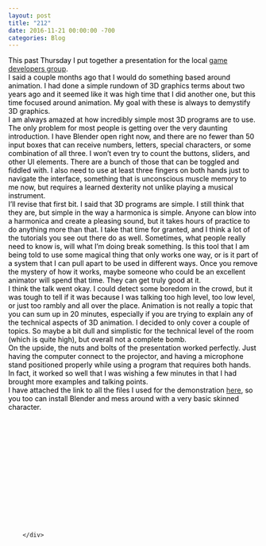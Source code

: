 ```yaml
---
layout: post
title: "212"
date: 2016-11-21 00:00:00 -700
categories: Blog
---
```


<div class="blog-content">
				<div class="paragraph"><span><span style="color:rgb(0, 0, 0)">This past Thursday I put together a presentation for the local <a href="http://www.calgarygamedevelopers.com/" target="_blank">game developers group</a>. </span></span><br><span><span style="color:rgb(0, 0, 0)">I said a couple months ago that I would do something based around animation. I had done a simple rundown of 3D graphics terms about two years ago and it seemed like it was high time that I did another one, but this time focused around animation. My goal with these is always to demystify 3D graphics. </span></span><br><span></span><span><span style="color:rgb(0, 0, 0)">I am always amazed at how incredibly simple most 3D programs are to use. The only problem for most people is getting over the very daunting introduction. I have Blender open right now, and there are no fewer than 50 input boxes that can receive numbers, letters, special characters, or some combination of all three. I won&rsquo;t even try to count the buttons, sliders, and other UI elements. There are a bunch of those that can be toggled and fiddled with. I also need to use at least three fingers on both hands just to navigate the interface, something that is unconscious muscle memory to me now, but requires a learned dexterity not unlike playing a musical instrument.</span></span><br><span></span><span><span style="color:rgb(0, 0, 0)">I&rsquo;ll revise that first bit. I said that 3D programs are simple. I still think that they are, but simple in the way a harmonica is simple. Anyone can blow into a harmonica and create a pleasing sound, but it takes hours of practice to do anything more than that. I take that time for granted, and I think a lot of the tutorials you see out there do as well. Sometimes, what people really need to know is, will what I&rsquo;m doing break something. Is this tool that I am being told to use some magical thing that only works one way, or is it part of a system that I can pull apart to be used in different ways. Once you remove the mystery of how it works, maybe someone who could be an excellent animator will spend that time. They can get truly good at it.</span></span><br><span></span><span><span style="color:rgb(0, 0, 0)">I think the talk went okay. I could detect some boredom in the crowd, but it was tough to tell if it was because I was talking too high level, too low level, or just too rambly and all over the place. Animation is not really a topic that you can sum up in 20 minutes, especially if you are trying to explain any of the technical aspects of 3D animation. I decided to only cover a couple of topics. So maybe a bit dull and simplistic for the technical level of the room (which is quite high), but overall not a complete bomb. </span></span><br><span></span><span><span style="color:rgb(0, 0, 0)">On the upside, the nuts and bolts of the presentation worked perfectly. Just having the computer connect to the projector, and having a microphone stand positioned properly while using a program that requires both hands. In fact, it worked so well that I was wishing a few minutes in that I had brought more examples and talking points. </span></span><br><span></span><span><span style="color:rgb(0, 0, 0)">I have attached the link to all the files I used for the demonstration <a href="https://www.dropbox.com/sh/avj42v6b26bhox9/AADZhmj_H5nFAL5gUM1x2pI7a?dl=0" target="_blank">here</a>, so you too can install Blender and mess around with a very basic skinned character.<br></span></span><br><span><span style="color:rgb(0, 0, 0)"> </span></span><br><br><span></span><br></div>  <div class="wsite-video"><div class="wsite-video-wrapper wsite-video-height-282 wsite-video-align-center"> 					<div id="wsite-video-container-552267797472137147" class="wsite-video-container" style="margin: 10px 0 10px 0;"> 						<iframe allowtransparency="true" allowfullscreen="true" frameborder="0" scrolling="no" id="video-iframe-552267797472137147" src="about:blank"> 						</iframe> 						<script> 							document.getElementById("video-iframe-552267797472137147").style.opacity = 0; 							document.getElementById("wsite-video-container-552267797472137147").style.background = "none"; 							var videoIframe552267797472137147Content = '<!DOCTYPE html>' 							+ '<head>' 								+ '<scr'+'ipt type="text/javascript" src="https://ajax.googleapis.com/ajax/libs/jquery/1.8.3/jquery.min.js">\x3C/script>' 								+ '<scr'+'ipt type="text/javascript" src="//www.weebly.com/weebly/apps/generateVideo.php?source=weebly&output=js&elementid=552267797472137147&user=11936545&ineditor=0&align=center&margintop=10px&marginbottom=10px&downloadable=0&height=282&video=1/1/9/3/11936545/walk_661.mp4&image=1/1/9/3/11936545/walk_661.jpg">\x3C/script>' 							+ '</head>' 							+ '<body style="margin:0; padding: 0;border:none;overflow:hidden;">' 							+ '</body></html>'; 							setTimeout(function() { 								var videoIframe552267797472137147Actual =  document.getElementById("video-iframe-552267797472137147").contentDocument; 								videoIframe552267797472137147Actual.open().write(videoIframe552267797472137147Content); 								videoIframe552267797472137147Actual.close(); 							}, 500); 						</script> 						<style> 							#wsite-video-container-552267797472137147{ 								background: url(../../www.weebly.com/uploads/1/1/9/3/11936545/walk_661.jpg); 							}  							#video-iframe-552267797472137147{ 								background: url(//cdn2.editmysite.com/images/util/videojs/play-icon.png?1479753858); 							}  							#wsite-video-container-552267797472137147, #video-iframe-552267797472137147{ 								background-repeat: no-repeat; 								background-position:center; 							}  							@media only screen and (-webkit-min-device-pixel-ratio: 2), 								only screen and (        min-device-pixel-ratio: 2), 								only screen and (                min-resolution: 192dpi), 								only screen and (                min-resolution: 2dppx) { 									#video-iframe-552267797472137147{ 										background: url(//cdn2.editmysite.com/images/util/videojs/@2x/play-icon.png?1479753858); 										background-repeat: no-repeat; 										background-position:center; 										background-size: 70px 70px; 									} 							} 						</style> 					</div> 				</div></div>

		</div>
        